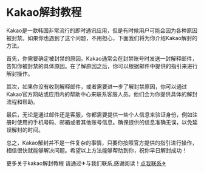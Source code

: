 # Kakao解封教程

Kakao是一款韩国非常流行的即时通讯应用，但是有时候用户可能会因为各种原因被封禁。如果你也遇到了这个问题，不用担心，下面我们将为你介绍Kakao解封的方法。

首先，你需要确定被封禁的原因。Kakao通常会在封禁账号时发送一封解释邮件，告知你被封禁的具体原因。在了解原因之后，你可以根据邮件中提供的指引来进行解封操作。

其次，如果你没有收到解释邮件，或者需要进一步了解封禁原因，你可以通过Kakao官方网站或应用内的帮助中心来联系客服人员。他们会为你提供具体的解封流程和帮助。

最后，无论是通过邮件还是客服，你都需要提供一些个人信息来验证身份，例如注册时使用的手机号码、邮箱或者其他账号信息。确保提供的信息准确无误，以免延误解封的时间。

总之，Kakao解封并不是一件复杂的事情，只要你按照官方提供的指引进行操作，相信很快就能够解决问题。希望以上方法能够帮助到你，祝你早日解封成功！

更多关于kakao解封教程 请通过✈与我们联系,感谢阅读！[点我联系✈](https://ai.G208.com)